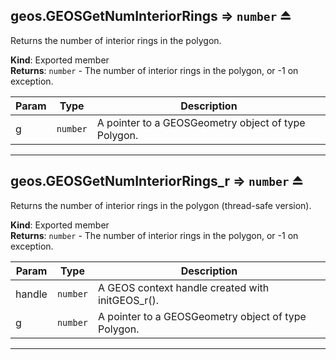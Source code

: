 <a name="exp_module_geos--geos.GEOSGetNumInteriorRings"></a>

## geos.GEOSGetNumInteriorRings ⇒ <code>number</code> ⏏
Returns the number of interior rings in the polygon.

**Kind**: Exported member  
**Returns**: <code>number</code> - The number of interior rings in the polygon, or -1 on exception.  

| Param | Type | Description |
| --- | --- | --- |
| g | <code>number</code> | A pointer to a GEOSGeometry object of type Polygon. |


---
<a name="exp_module_geos--geos.GEOSGetNumInteriorRings_r"></a>

## geos.GEOSGetNumInteriorRings\_r ⇒ <code>number</code> ⏏
Returns the number of interior rings in the polygon (thread-safe version).

**Kind**: Exported member  
**Returns**: <code>number</code> - The number of interior rings in the polygon, or -1 on exception.  

| Param | Type | Description |
| --- | --- | --- |
| handle | <code>number</code> | A GEOS context handle created with initGEOS_r(). |
| g | <code>number</code> | A pointer to a GEOSGeometry object of type Polygon. |


---
